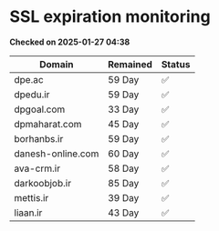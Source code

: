 # SSL expiration monitoring

**Checked on 2025-01-27 04:38**

| Domain | Remained | Status       |
|--------|----------|--------------|
| dpe.ac     | 59 Day   | ✅ |
| dpedu.ir     | 59 Day   | ✅ |
| dpgoal.com     | 33 Day   | ✅ |
| dpmaharat.com     | 45 Day   | ✅ |
| borhanbs.ir     | 59 Day   | ✅ |
| danesh-online.com     | 60 Day   | ✅ |
| ava-crm.ir     | 58 Day   | ✅ |
| darkoobjob.ir     | 85 Day   | ✅ |
| mettis.ir     | 39 Day   | ✅ |
| liaan.ir     | 43 Day   | ✅ |
